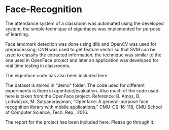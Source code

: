 # Face-Recognition
The attendance system of a classroom was automated using the developed system; the simple technique of eigenfaces was implemented for purpose of learning.

Face landmark detection was done using dlib and OpenCV was used for preprocessing; CNN was used to get feature vector so that SVM can be used to classify the extracted information; the technique was similar to the one used in OpenFace project and later an application was developed for real time testing in classrooms.

The eigenface code has also been included here.

The dataset is stored in "demo" folder. The code used for different experiments is there in openface/evaluation. Also much of the code used here is taken from the OpenFace project. Reference: B. Amos, B. Ludwiczuk, M. Satyanarayanan, "Openface: A general-purpose face recognition library with mobile applications," CMU-CS-16-118, CMU School of Computer Science, Tech. Rep., 2016.

The report for the project has been included here. Please go through it.
